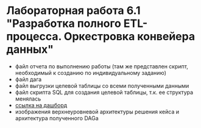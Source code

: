 # Лабораторная работа 6.1 "Разработка полного ETL-процесса. Оркестровка конвейера данных"
* файл отчета по выполнению работы (там же представлен скрипт, необходимый к созданию по индивидуальному заданию)
* файл дага
* файл выгрузки целевой таблицы со всеми полученными данными
* файл скрипта SQL для создания целевой таблицы, т.к. ее структура менялась
* [ссылка на дашборд](https://datalens.yandex.cloud/t01y0bhyvop6f)
* изображения верхнеуровневой архитектуры решения кейса и архитектура полученного DAGа
